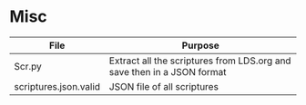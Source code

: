 # Misc
File | Purpose
--- | ---
Scr.py | Extract all the scriptures from LDS.org and save then in a JSON format
scriptures.json.valid | JSON file of all scriptures